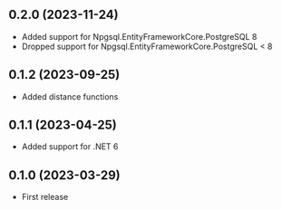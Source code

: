## 0.2.0 (2023-11-24)

- Added support for Npgsql.EntityFrameworkCore.PostgreSQL 8
- Dropped support for Npgsql.EntityFrameworkCore.PostgreSQL < 8

## 0.1.2 (2023-09-25)

- Added distance functions

## 0.1.1 (2023-04-25)

- Added support for .NET 6

## 0.1.0 (2023-03-29)

- First release
